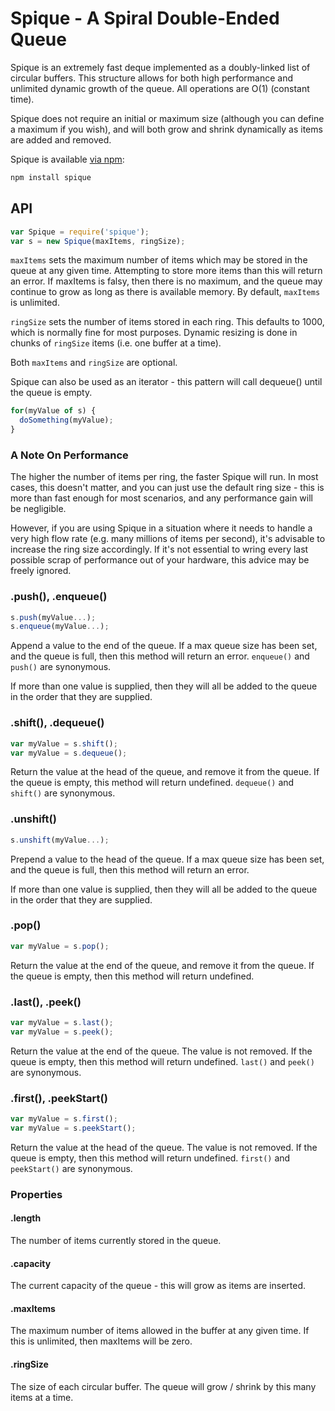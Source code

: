 Spique - A Spiral Double-Ended Queue
====================================

Spique is an extremely fast deque implemented as a doubly-linked list of circular
buffers. This structure allows for both high performance and unlimited dynamic
growth of the queue. All operations are O(1) (constant time).

Spique does not require an initial or maximum size (although you can define a
maximum if you wish), and will both grow and shrink dynamically as items are
added and removed.

Spique is available [via npm](https://www.npmjs.com/package/spique):
```bash
npm install spique
```

## API
```javascript
var Spique = require('spique');
var s = new Spique(maxItems, ringSize);
```
`maxItems` sets the maximum number of items which may be stored in the queue at
any given time. Attempting to store more items than this will return an error. If
maxItems is falsy, then there is no maximum, and the queue may continue to grow
as long as there is available memory. By default, `maxItems` is unlimited.

`ringSize` sets the number of items stored in each ring. This defaults to 1000,
which is normally fine for most purposes. Dynamic resizing is done in chunks of
`ringSize` items (i.e. one buffer at a time).

Both `maxItems` and `ringSize` are optional.

Spique can also be used as an iterator - this pattern will call dequeue() until
the queue is empty.
```javascript
for(myValue of s) {
  doSomething(myValue);
}
```

### A Note On Performance
The higher the number of items per ring, the faster Spique will run. In most cases,
this doesn't matter, and you can just use the default ring size - this is more than
fast enough for most scenarios, and any performance gain will be negligible.

However, if you are using Spique in a situation where it needs to handle a very high
flow rate (e.g. many millions of items per second), it's advisable to increase the
ring size accordingly. If it's not essential to wring every last possible scrap of
performance out of your hardware, this advice may be freely ignored.

### .push(), .enqueue()
```javascript
s.push(myValue...);
s.enqueue(myValue...);
```
Append a value to the end of the queue. If a max queue size has been set, and the
queue is full, then this method will return an error. `enqueue()` and `push()` are
synonymous.

If more than one value is supplied, then they will all be added to the queue
in the order that they are supplied.

### .shift(), .dequeue()
```javascript
var myValue = s.shift();
var myValue = s.dequeue();
```
Return the value at the head of the queue, and remove it from the queue. If the
queue is empty, this method will return undefined. `dequeue()` and `shift()` are
synonymous.

### .unshift()
```javascript
s.unshift(myValue...);
```
Prepend a value to the head of the queue. If a max queue size has been set, and
the queue is full, then this method will return an error.

If more than one value is supplied, then they will all be added to the queue
in the order that they are supplied.

### .pop()
```javascript
var myValue = s.pop();
```
Return the value at the end of the queue, and remove it from the queue. If the
queue is empty, then this method will return undefined.

### .last(), .peek()
```javascript
var myValue = s.last();
var myValue = s.peek();
```
Return the value at the end of the queue. The value is not removed. If the queue
is empty, then this method will return undefined. `last()` and `peek()` are synonymous.

### .first(), .peekStart()
```javascript
var myValue = s.first();
var myValue = s.peekStart();
```
Return the value at the head of the queue. The value is not removed. If the queue
is empty, then this method will return undefined. `first()` and `peekStart()` are
synonymous.

### Properties
#### .length
The number of items currently stored in the queue.

#### .capacity
The current capacity of the queue - this will grow as items are inserted.

#### .maxItems
The maximum number of items allowed in the buffer at any given time. If this is
unlimited, then maxItems will be zero.

#### .ringSize
The size of each circular buffer. The queue will grow / shrink by this many items
at a time.
